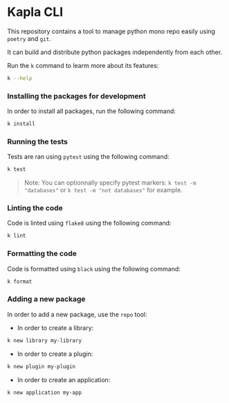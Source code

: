 # Kapla CLI

This repository contains a tool to manage python mono repo easily using `poetry` and `git`.

It can build and distribute python packages independently from each other.

Run the `k` command to learm more about its features:

```bash
k --help
```

### Installing the packages for development

In order to install all packages, run the following command:

```bash
k install
```

### Running the tests

Tests are ran using `pytest` using the following command:

```bash
k test
```

> Note: You can optionnally specify pytest markers: `k test -m "databases"` or `k test -m "not databases"` for example.

### Linting the code

Code is linted using `flake8` using the following command:

```bash
k lint
```

### Formatting the code

Code is formatted using `black` using the following command:

```bash
k format
```

### Adding a new package

In order to add a new package, use the `repo` tool:

- In order to create a library:

```bash
k new library my-library
```

- In order to create a plugin:

```bash
k new plugin my-plugin
```

- In order to create an application:

```bash
k new application my-app
```

